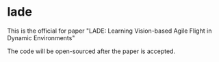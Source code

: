 # lade

This is the official for paper "LADE: Learning Vision-based Agile Flight in Dynamic Environments"

The code will be open-sourced after the paper is accepted.
